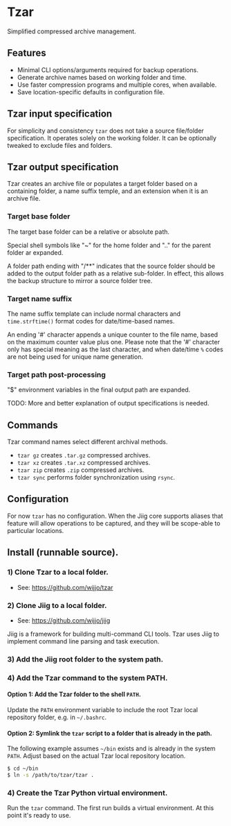 # Tzar

Simplified compressed archive management.

## Features

* Minimal CLI options/arguments required for backup operations.
* Generate archive names based on working folder and time.
* Use faster compression programs and multiple cores, when available.
* Save location-specific defaults in configuration file.

## Tzar input specification

For simplicity and consistency `tzar` does not take a source file/folder 
specification. It operates solely on the working folder. It can be optionally
tweaked to exclude files and folders.

## Tzar output specification

Tzar creates an archive file or populates a target folder based on a containing
folder, a name suffix temple, and an extension when it is an archive file.

### Target base folder

The target base folder can be a relative or absolute path. 

Special shell symbols like "~" for the home folder and ".." for the parent
folder ar expanded.

A folder path ending with "/**" indicates that the source folder should be added
to the output folder path as a relative sub-folder. In effect, this allows the 
backup structure to mirror a source folder tree.

### Target name suffix

The name suffix template can include normal characters and `time.strftime()`
format codes for date/time-based names.
 
An ending '#' character appends a unique counter to the file name, based on the
maximum counter value plus one. Please note that the '#' character only has
special meaning as the last character, and when date/time `%` codes are not
being used for unique name generation.

### Target path post-processing

"$<NAME>" environment variables in the final output path are expanded.

TODO: More and better explanation of output specifications is needed.

## Commands

Tzar command names select different archival methods.

* `tzar gz` creates `.tar.gz` compressed archives.
* `tzar xz` creates `.tar.xz` compressed archives.
* `tzar zip` creates `.zip` compressed archives.
* `tzar sync` performs folder synchronization using `rsync`.

## Configuration

For now `tzar` has no configuration. When the Jiig core supports aliases that
feature will allow operations to be captured, and they will be scope-able to
particular locations.

## Install (runnable source).

### 1) Clone Tzar to a local folder.

* See: https://github.com/wijjo/tzar

### 2) Clone Jiig to a local folder.

* See: https://github.com/wijjo/jiig

Jiig is a framework for building multi-command CLI tools. Tzar uses Jiig to
implement command line parsing and task execution.

### 3) Add the Jiig root folder to the system path.

### 4) Add the Tzar command to the system PATH.

#### Option 1: Add the Tzar folder to the shell `PATH`.

Update the `PATH` environment variable to include the root Tzar local repository
folder, e.g. in `~/.bashrc`.
 
#### Option 2: Symlink the `tzar` script to a folder that is already in the path.

The following example assumes `~/bin` exists and is already in the system
`PATH`. Adjust based on the actual Tzar local repository location.

```bash
$ cd ~/bin
$ ln -s /path/to/tzar/tzar .
```

### 4) Create the Tzar Python virtual environment.

Run the `tzar` command. The first run builds a virtual environment. At this
point it's ready to use.

